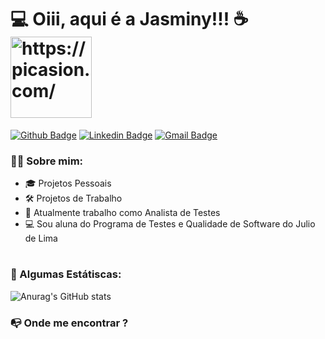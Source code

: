 <h1> 💻 Oiii, aqui é a Jasminy!!! ☕ 
<a href="https://picasion.com/"><img src="https://i.picasion.com/pic91/4a09dbbc987af25d11906bcfc4b78816.gif" width="130" height="130" border="0" alt="https://picasion.com/" />
</a>
</h1>

[![Github Badge](http://img.shields.io/badge/-Github-black?style=flat-square&logo=github&link=https://github.com/jasminyproenca/)](https://github.com/jasminyproenca) 
[![Linkedin Badge](https://img.shields.io/badge/-LinkedIn-blue?style=flat-square&logo=Linkedin&logoColor=white&link=https://www.linkedin.com/in/jasminyproenca/)](https://www.linkedin.com/in/jasminyproenca/)
[![Gmail Badge](https://img.shields.io/badge/-Gmail-d14836?style=flat-square&logo=Gmail&logoColor=white&link=mailto:jasminyproenca@gmail.com)](mailto:jasminyproenca@gmail.com)



### 👩‍🚀 Sobre mim:

* 🎓 Projetos Pessoais
* 🛠️ Projetos de Trabalho
* 🐞 Atualmente trabalho como Analista de Testes
* 💻 Sou aluna do Programa de Testes e Qualidade de Software do Julio de Lima


#


### 🚀 Algumas Estátiscas:

![Anurag's GitHub stats](https://github-readme-stats.vercel.app/api?username=anuraghazra&show_icons=true&theme=dracula)


### 📭 Onde me encontrar ?
